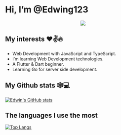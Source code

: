 # Hi, I’m @Edwing123

<center>
<img src="https://readme-typing-svg.herokuapp.com?font=Poppins&color=%2336BCF7&center=true&height=80&vCenter=true&lines=Edwin+Garcia;Flutter+%26+Dart+learner;Go+learner;Web+Developer;Software+Engineer" />
</center>

## My interests ❤✌🔥
- Web Development with JavaScript and TypeScript.
- I’m learning Web Development technologies.
- A Flutter & Dart beginner.
- Learning Go for server side development.

## My Github stats 🕸💻
[![Edwin's GitHub stats](https://github-readme-stats.vercel.app/api?username=Edwing123&show_icons=true&theme=tokyonight)](https://github.com/Edwing123#)

## The languages I use the most
[![Top Langs](https://github-readme-stats.vercel.app/api/top-langs/?username=Edwing123&show_icons=true&theme=tokyonight&layout=compact)](https://github.com/Edwing123#)
<!---
Edwing123/Edwing123 is a ✨ special ✨ repository because its `README.md` (this file) appears on your GitHub profile.
You can click the Preview link to take a look at your changes.
--->
